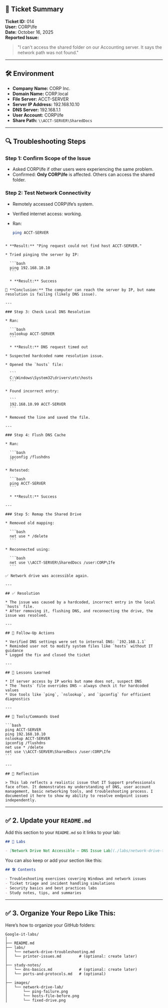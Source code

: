 ## 🧾 Ticket Summary

**Ticket ID:** 014  
**User:** CORP\Ife  
**Date:** October 16, 2025  
**Reported Issue:**  
> "I can't access the shared folder on our Accounting server. It says the network path was not found."

---

## 🛠️ Environment

- **Company Name:** CORP Inc.  
- **Domain Name:** CORP.local  
- **File Server:** ACCT-SERVER  
- **Server IP Address:** 192.168.10.10  
- **DNS Server:** 192.168.1.1  
- **User Account:** CORP\Ife  
- **Share Path:** `\\ACCT-SERVER\SharedDocs`

---

## 🔍 Troubleshooting Steps

### Step 1: Confirm Scope of the Issue

- Asked CORP\Ife if other users were experiencing the same problem.
- Confirmed: **Only CORP\Ife** is affected. Others can access the shared folder.

### Step 2: Test Network Connectivity

- Remotely accessed CORP\Ife’s system.
- Verified internet access: working.
- Ran:

  ```bash
  ping ACCT-SERVER
````

* **Result:** "Ping request could not find host ACCT-SERVER."

* Tried pinging the server by IP:

  ```bash
  ping 192.168.10.10
  ```

  * **Result:** Success

📌 **Conclusion:** The computer can reach the server by IP, but name resolution is failing (likely DNS issue).

---

### Step 3: Check Local DNS Resolution

* Ran:

  ```bash
  nslookup ACCT-SERVER
  ```

  * **Result:** DNS request timed out

* Suspected hardcoded name resolution issue.

* Opened the `hosts` file:

  ```
  C:\Windows\System32\drivers\etc\hosts
  ```

* Found incorrect entry:

  ```
  192.168.10.99 ACCT-SERVER
  ```

* Removed the line and saved the file.

---

### Step 4: Flush DNS Cache

* Ran:

  ```bash
  ipconfig /flushdns
  ```

* Retested:

  ```bash
  ping ACCT-SERVER
  ```

  * **Result:** Success

---

### Step 5: Remap the Shared Drive

* Removed old mapping:

  ```bash
  net use * /delete
  ```

* Reconnected using:

  ```bash
  net use \\ACCT-SERVER\SharedDocs /user:CORP\Ife
  ```

✅ Network drive was accessible again.

---

## ✅ Resolution

* The issue was caused by a hardcoded, incorrect entry in the local `hosts` file.
* After removing it, flushing DNS, and reconnecting the drive, the issue was resolved.

---

## 🔁 Follow-Up Actions

* Verified DNS settings were set to internal DNS: `192.168.1.1`
* Reminded user not to modify system files like `hosts` without IT guidance
* Logged the fix and closed the ticket

---

## 📘 Lessons Learned

* If server access by IP works but name does not, suspect DNS
* The `hosts` file overrides DNS — always check it for hardcoded values
* Use tools like `ping`, `nslookup`, and `ipconfig` for efficient diagnostics

---

## 🧰 Tools/Commands Used

```bash
ping ACCT-SERVER
ping 192.168.10.10
nslookup ACCT-SERVER
ipconfig /flushdns
net use * /delete
net use \\ACCT-SERVER\SharedDocs /user:CORP\Ife
```

---

## 🧠 Reflection

> This lab reflects a realistic issue that IT Support professionals face often. It demonstrates my understanding of DNS, user account management, basic networking tools, and troubleshooting process. I documented it here to show my ability to resolve endpoint issues independently.

````

---

## ✅ 2. Update your `README.md`

Add this section to your `README.md` so it links to your lab:

```markdown
## 🔬 Labs

- [Network Drive Not Accessible – DNS Issue Lab](./labs/network-drive-troubleshooting.md)
````

You can also keep or add your section like this:

```markdown
## 🛠️ Contents

- Troubleshooting exercises covering Windows and network issues
- Ticket triage and incident handling simulations
- Security basics and best practices labs
- Study notes, tips, and summaries
```

---

## ✅ 3. Organize Your Repo Like This:

Here’s how to organize your GitHub folders:

```
Google-it-labs/
│
├── README.md
├── labs/
│   └── network-drive-troubleshooting.md
│   └── printer-issues.md        # (optional: create later)
│
├── study-notes/
│   └── dns-basics.md            # (optional: create later)
│   └── ports-and-protocols.md   # (optional)
│
├── images/
│   └── network-drive-lab/
│       └── ping-failure.png
│       └── hosts-file-before.png
│       └── fixed-drive.png
```
